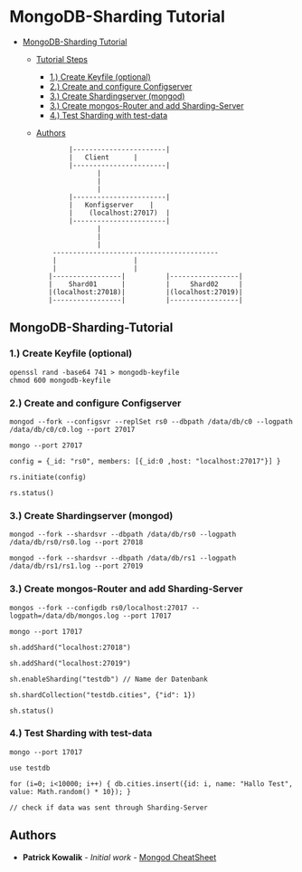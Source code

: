 # MongoDB-Sharding Tutorial

- [MongoDB-Sharding Tutorial](#mongodb-sharding-tutorial)
  * [Tutorial Steps](#mongodb-sharding-tutorial)
    + [1.) Create Keyfile (optional)](#1--create-keyfile--optional-)
    + [2.) Create and configure Configserver](#2--create-and-configure-configserver)
    + [3.) Create Shardingserver (mongod)](#3--create-shardingserver--mongod-)
    + [3.) Create mongos-Router and add Sharding-Server](#3--create-mongos-router-and-add-sharding-server)
    + [4.) Test Sharding with test-data](#4--test-sharding-with-test-data)
  * [Authors](#authors)

				|-----------------------|
				|	Client		|
				|-----------------------|
					   |
					   |
					   |
				|-----------------------|
				|	Konfigserver	|
				|    (localhost:27017)  |
				|-----------------------|
					   |
					   |
					   |
			-----------------------------------------
			|					|
			|					|
	       |-----------------|			|-----------------|
	       |    Shard01      |			|     Shard02	  |
	       |(localhost:27018)|			|(localhost:27019)|
	       |-----------------|			|-----------------|

## MongoDB-Sharding-Tutorial

### 1.) Create Keyfile (optional)
```
openssl rand -base64 741 > mongodb-keyfile
chmod 600 mongodb-keyfile
```

### 2.) Create and configure Configserver
```
mongod --fork --configsvr --replSet rs0 --dbpath /data/db/c0 --logpath /data/db/c0/c0.log --port 27017

mongo --port 27017

config = {_id: "rs0", members: [{_id:0 ,host: "localhost:27017"}] }

rs.initiate(config)

rs.status()
```

### 3.) Create Shardingserver (mongod)
```
mongod --fork --shardsvr --dbpath /data/db/rs0 --logpath /data/db/rs0/rs0.log --port 27018

mongod --fork --shardsvr --dbpath /data/db/rs1 --logpath /data/db/rs1/rs1.log --port 27019
```

### 3.) Create mongos-Router and add Sharding-Server
```
mongos --fork --configdb rs0/localhost:27017 --logpath=/data/db/mongos.log --port 17017

mongo --port 17017

sh.addShard("localhost:27018")

sh.addShard("localhost:27019")

sh.enableSharding("testdb")	// Name der Datenbank

sh.shardCollection("testdb.cities", {"id": 1})
	
sh.status()
```

### 4.) Test Sharding with test-data
```
mongo --port 17017

use testdb
	
for (i=0; i<10000; i++) { db.cities.insert({id: i, name: "Hallo Test", value: Math.random() * 10}); }

// check if data was sent through Sharding-Server
```

## Authors

* **Patrick Kowalik** - *Initial work* - [Mongod CheatSheet](https://github.com/patrick0585/CheatSheets/mongod-sharding.md)
